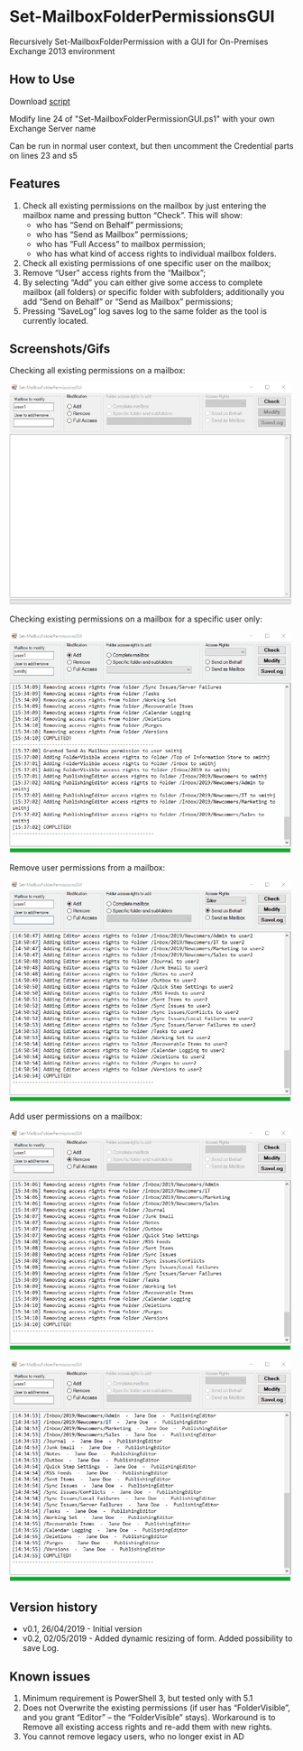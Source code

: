 # Set-MailboxFolderPermissionsGUI
Recursively Set-MailboxFolderPermission with a GUI for On-Premises Exchange 2013 environment

## How to Use
Download [script](https://github.com/Tristanic1/Set-MailboxFolderPermissionsGUI/archive/master.zip)

Modify line 24 of "Set-MailboxFolderPermissionGUI.ps1" with your own Exchange Server name

Can be run in normal user context, but then uncomment the Credential parts on lines 23 and s5

## Features
1.	Check all existing permissions on the mailbox by just entering the mailbox name and pressing button “Check”.
This will show:
    * who has “Send on Behalf” permissions;
    * who has “Send as Mailbox” permissions;
    * who has “Full Access” to mailbox permission;
    * who has what kind of access rights to individual mailbox folders.
2.	Check all existing permissions of one specific user on the mailbox;
3.	Remove “User” access rights from the “Mailbox”;
4.	By selecting “Add” you can either give some access to complete mailbox (all folders) or specific folder with subfolders; additionally you add “Send on Behalf” or “Send as Mailbox” permissions;
5.	Pressing “SaveLog” log saves log to the same folder as the tool is currently located.

## Screenshots/Gifs
Checking all existing permissions on a mailbox:

![Check All Permissions](https://github.com/Tristanic1/Set-MailboxFolderPermissionsGUI/blob/master/img/Check4.gif)


Checking existing permissions on a mailbox for a specific user only:

![Check Single User Permissions](https://github.com/Tristanic1/Set-MailboxFolderPermissionsGUI/blob/master/img/CheckUser2.gif)


Remove user permissions from a mailbox:

![Remove User Permissions](https://github.com/Tristanic1/Set-MailboxFolderPermissionsGUI/blob/master/img/Remove2.gif)


Add user permissions on a mailbox:

![Add Specific Folder Permissions](https://github.com/Tristanic1/Set-MailboxFolderPermissionsGUI/blob/master/img/Add2.gif)

![Add User Permissions](https://github.com/Tristanic1/Set-MailboxFolderPermissionsGUI/blob/master/img/Modify2.gif)


## Version history
*    v0.1, 26/04/2019 - Initial version
*    v0.2, 02/05/2019 - Added dynamic resizing of form. Added possibility to save Log.

## Known issues
1.	Minimum requirement is PowerShell 3, but tested only with 5.1
2.	Does not Overwrite the existing permissions (if user has “FolderVisible”, and you grant “Editor” – the “FolderVisible” stays). Workaround is to Remove all existing access rights and re-add them with new rights.
3. You cannot remove legacy users, who no longer exist in AD
